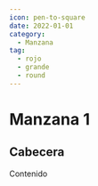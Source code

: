 ```yaml
---
icon: pen-to-square
date: 2022-01-01
category:
  - Manzana
tag:
  - rojo
  - grande
  - round
---
```


# Manzana 1

## Cabecera

Contenido
